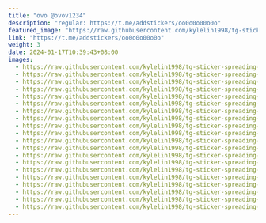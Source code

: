 ```yaml
---
title: "ovo @ovov1234"
description: "regular: https://t.me/addstickers/oo0o0o00o0o"
featured_image: "https://raw.githubusercontent.com/kylelin1998/tg-sticker-spreading-worldwide-images/main/img/65628bf9-cb38-43a2-b923-477eddd968ae.jpg"
link: "https://t.me/addstickers/oo0o0o00o0o"
weight: 3
date: 2024-01-17T10:39:43+08:00
images:
  - https://raw.githubusercontent.com/kylelin1998/tg-sticker-spreading-worldwide-images/main/img/65628bf9-cb38-43a2-b923-477eddd968ae.jpg
  - https://raw.githubusercontent.com/kylelin1998/tg-sticker-spreading-worldwide-images/main/img/c968db15-b00c-4dd5-849d-e0a43fe610fe.jpg
  - https://raw.githubusercontent.com/kylelin1998/tg-sticker-spreading-worldwide-images/main/img/a3d20349-86be-40ce-b281-16c608237cd1.jpg
  - https://raw.githubusercontent.com/kylelin1998/tg-sticker-spreading-worldwide-images/main/img/9268bd74-20db-4b39-aee6-eab45ad62371.jpg
  - https://raw.githubusercontent.com/kylelin1998/tg-sticker-spreading-worldwide-images/main/img/b84d35ba-c21a-47a0-a41e-719a57f08a8c.jpg
  - https://raw.githubusercontent.com/kylelin1998/tg-sticker-spreading-worldwide-images/main/img/68508f6e-e9ab-43a8-91c4-6042440fdaa6.jpg
  - https://raw.githubusercontent.com/kylelin1998/tg-sticker-spreading-worldwide-images/main/img/5d91882f-d52d-4149-b402-ca90e9b7d092.jpg
  - https://raw.githubusercontent.com/kylelin1998/tg-sticker-spreading-worldwide-images/main/img/203ee0a6-94ed-4d00-bf47-5f78a91a8d2e.jpg
  - https://raw.githubusercontent.com/kylelin1998/tg-sticker-spreading-worldwide-images/main/img/897b1a29-645d-45f6-87fd-8406252d4c81.jpg
  - https://raw.githubusercontent.com/kylelin1998/tg-sticker-spreading-worldwide-images/main/img/84a682ac-db0c-496b-a3dc-5a012320fbb3.jpg
  - https://raw.githubusercontent.com/kylelin1998/tg-sticker-spreading-worldwide-images/main/img/15bca4e9-7e69-4e3c-be33-569c0858d042.jpg
  - https://raw.githubusercontent.com/kylelin1998/tg-sticker-spreading-worldwide-images/main/img/eaf1b9b7-7c37-4a7f-9879-a690c13fc3ac.jpg
  - https://raw.githubusercontent.com/kylelin1998/tg-sticker-spreading-worldwide-images/main/img/47e8833a-5690-4249-903c-ea87fbdf64c8.jpg
  - https://raw.githubusercontent.com/kylelin1998/tg-sticker-spreading-worldwide-images/main/img/0f902cc0-47e3-4a50-af3a-a66c31e0e6e4.jpg
  - https://raw.githubusercontent.com/kylelin1998/tg-sticker-spreading-worldwide-images/main/img/f7bedc58-fac9-430e-9913-2e7363d17b37.jpg
  - https://raw.githubusercontent.com/kylelin1998/tg-sticker-spreading-worldwide-images/main/img/e1f0b8b2-6d42-4747-9a0a-83544de278a1.jpg
  - https://raw.githubusercontent.com/kylelin1998/tg-sticker-spreading-worldwide-images/main/img/90204333-6b5d-444c-ab97-287c353cbe91.jpg
  - https://raw.githubusercontent.com/kylelin1998/tg-sticker-spreading-worldwide-images/main/img/75d8a8b0-43cf-41c6-90c7-1d19bcd1051f.jpg
  - https://raw.githubusercontent.com/kylelin1998/tg-sticker-spreading-worldwide-images/main/img/793f7425-9730-4760-aaaf-bef4876d21f7.jpg
  - https://raw.githubusercontent.com/kylelin1998/tg-sticker-spreading-worldwide-images/main/img/4fcbd84e-7075-41a7-8bf5-0a52b61ab7ca.jpg
---
```

